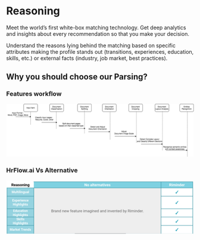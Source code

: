 # Reasoning

Meet the world’s first white-box matching technology. Get deep analytics and insights about every recommendation so that you make your decision. 

Understand the reasons lying behind the matching based on specific attributes making the profile stands out \(transitions, experiences, education, skills, etc.\) or external facts \(industry, job market, best practices\).

## Why you should choose our Parsing?

### Features workflow

![](../.gitbook/assets/image%20%282%29.png)

### **HrFlow.ai Vs Alternative**

![](../.gitbook/assets/screenshot-from-2020-04-10-02-23-38.png)

